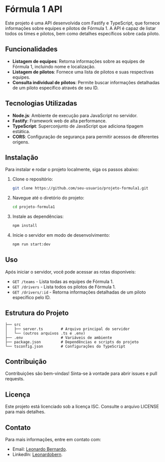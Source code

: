 # Fórmula 1 API

Este projeto é uma API desenvolvida com Fastify e TypeScript, que fornece informações sobre equipes e pilotos de Fórmula 1. A API é capaz de listar todos os times e pilotos, bem como detalhes específicos sobre cada piloto.

## Funcionalidades

- **Listagem de equipes**: Retorna informações sobre as equipes de Fórmula 1, incluindo nome e localização.
- **Listagem de pilotos**: Fornece uma lista de pilotos e suas respectivas equipes.
- **Consulta individual de pilotos**: Permite buscar informações detalhadas de um piloto específico através de seu ID.

## Tecnologias Utilizadas

- **Node.js**: Ambiente de execução para JavaScript no servidor.
- **Fastify**: Framework web de alta performance.
- **TypeScript**: Superconjunto de JavaScript que adiciona tipagem estática.
- **CORS**: Configuração de segurança para permitir acessos de diferentes origens.

## Instalação

Para instalar e rodar o projeto localmente, siga os passos abaixo:

1. Clone o repositório:
   ```bash
   git clone https://github.com/seu-usuario/projeto-formula1.git
   ```

2. Navegue até o diretório do projeto:
   ```bash
   cd projeto-formula1
   ```

3. Instale as dependências:
   ```bash
   npm install
   ```

4. Inicie o servidor em modo de desenvolvimento:
   ```bash
   npm run start:dev
   ```

## Uso

Após iniciar o servidor, você pode acessar as rotas disponíveis:

- `GET /teams` - Lista todas as equipes de Fórmula 1.
- `GET /drivers` - Lista todos os pilotos de Fórmula 1.
- `GET /drivers/:id` - Retorna informações detalhadas de um piloto específico pelo ID.

## Estrutura do Projeto

```plaintext
├── src
│   ├── server.ts        # Arquivo principal do servidor
│   └── (outros arquivos .ts e .env)
├── .env                 # Variáveis de ambiente
├── package.json         # Dependências e scripts do projeto
└── tsconfig.json        # Configurações do TypeScript
```

## Contribuição

Contribuições são bem-vindas! Sinta-se à vontade para abrir issues e pull requests.

## Licença

Este projeto está licenciado sob a licença ISC. Consulte o arquivo LICENSE para mais detalhes.

## Contato

Para mais informações, entre em contato com:
<br />
- Email: [Leonardo Bernardo](mailto:leonardo.bernardo2658@gmail.com).
- LinkedIn: [Leonardobern](https://www.linkedin.com/in/leonardo-bern/).
